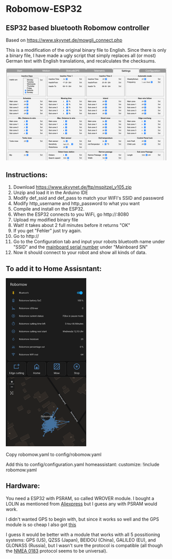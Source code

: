 # Robomow-ESP32
## ESP32 based bluetooth Robomow controller

Based on https://www.skyynet.de/mowgli_connect.php

This is a modification of the original binary file to English.
Since there is only a binary file, I have made a ugly script that simply replaces all (or most) German text with English translations, and recalculates the checksums.

![](images/settings.png)

## Instructions:

1. Download https://www.skyynet.de/ftp/mspitzel_v105.zip
2. Unzip and load it in the Arduino IDE
3. Modify def_ssid and def_pass to match your WIFI's SSID and password
4. Modify http_username and http_password to what you want
5. Compile and install on the ESP32.
6. When the ESP32 connects to you WiFi, go http://<IP>:8080
7. Upload my modified binary file
8. Wait! it takes about 2 full minutes before it returns "OK"
9. If you get "Fehler" just try again.
10. Go to http://<IP>
11. Go to the Configuration tab and input your robots bluetooth name under "SSID" and the [mainboard serial number](MBSERIAL.md) under "Mainboard SN"
12. Now it should connect to your robot and show all kinds of data.

## To add it to Home Assisntant:
<img src="images/homeassistant.png" width=50% height=50%>

Copy robomow.yaml to config/robomow.yaml

Add this to config/configuration.yaml
homeassistant:
  customize: !include robomow.yaml

## Hardware:
You need a ESP32 with PSRAM, so called WROVER module.
I bought a LOLIN as mentioned from [Aliexpress](https://www.aliexpress.com/item/32883116057.html)
but I guess any with PSRAM would work.

I didn't wanted GPS to begin with, but since it works so well and the GPS module is so cheap I also got [this](https://www.aliexpress.com/item/914261817.html)

I guess it would be better with a module that works with all 5 possitioning systems: GPS (US), QZSS (Japan), BEIDOU (China), GALILEO (EU), and GLONASS (Russia),
but I wasn't sure the protocol is compatible (all though the [NMEA 0183](https://en.wikipedia.org/wiki/NMEA_0183) protocol seems to be universal).
